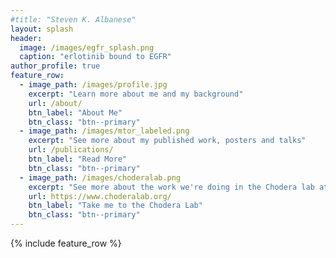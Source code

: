 ```yaml
---
#title: "Steven K. Albanese"
layout: splash
header:
  image: /images/egfr_splash.png
  caption: "erlotinib bound to EGFR"
author_profile: true
feature_row:
  - image_path: /images/profile.jpg
    excerpt: "Learn more about me and my background"
    url: /about/
    btn_label: "About Me"
    btn_class: "btn--primary"
  - image_path: /images/mtor_labeled.png
    excerpt: "See more about my published work, posters and talks"
    url: /publications/
    btn_label: "Read More"
    btn_class: "btn--primary"
  - image_path: /images/choderalab.png
    excerpt: "See more about the work we're doing in the Chodera lab at [MSKCC](https://www.sloankettering.edu/gerstner)"
    url: https://www.choderalab.org/
    btn_label: "Take me to the Chodera Lab"
    btn_class: "btn--primary"
--- 
```


{% include feature_row %}